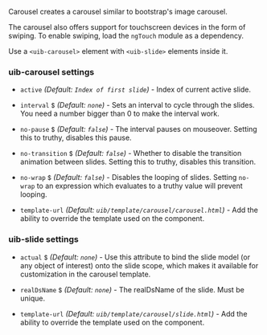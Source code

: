 Carousel creates a carousel similar to bootstrap's image carousel.

The carousel also offers support for touchscreen devices in the form of swiping. To enable swiping, load the `ngTouch` module as a dependency.

Use a `<uib-carousel>` element with `<uib-slide>` elements inside it.

### uib-carousel settings

* `active`
  <i class="glyphicon glyphicon-eye-open"></i>
  _(Default: `Index of first slide`)_ -
  Index of current active slide.

* `interval`
  <small class="badge">$</small>
  <i class="glyphicon glyphicon-eye-open"></i>
  _(Default: `none`)_ -
  Sets an interval to cycle through the slides. You need a number bigger than 0 to make the interval work.

* `no-pause`
  <small class="badge">$</small>
  <i class="glyphicon glyphicon-eye-open"></i>
  _(Default: `false`)_ -
  The interval pauses on mouseover. Setting this to truthy, disables this pause.

* `no-transition`
  <small class="badge">$</small>
  <i class="glyphicon glyphicon-eye-open"></i>
  _(Default: `false`)_ -
  Whether to disable the transition animation between slides. Setting this to truthy, disables this transition.

* `no-wrap`
  <small class="badge">$</small>
  _(Default: `false`)_ -
  Disables the looping of slides. Setting `no-wrap` to an expression which evaluates to a truthy value will prevent looping.

* `template-url`
  _(Default: `uib/template/carousel/carousel.html`)_ -
  Add the ability to override the template used on the component.

### uib-slide settings

* `actual`
  <small class="badge">$</small>
  <i class="glyphicon glyphicon-eye-open"></i>
  _(Default: `none`)_ -
  Use this attribute to bind the slide model (or any object of interest) onto the slide scope, which makes it available for customization in the carousel template.

* `realDsName`
  <small class="badge">$</small>
  <i class="glyphicon glyphicon-eye-open"></i>
  _(Default: `none`)_ -
  The realDsName of the slide. Must be unique.

* `template-url`
  _(Default: `uib/template/carousel/slide.html`)_ -
  Add the ability to override the template used on the component.
